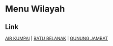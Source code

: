 # Menu Wilayah

## Link

[AIR KUMPAI](https://github.com/gigit-pemilu/pemilu-2024-21-kepulauan-riau/tree/main/pileg-dpr/hitung-suara/sub/21-kepulauan-riau/sub/03-natuna/sub/22-suak-midai/sub/2001-air-kumpai)
 | 
[BATU BELANAK](https://github.com/gigit-pemilu/pemilu-2024-21-kepulauan-riau/tree/main/pileg-dpr/hitung-suara/sub/21-kepulauan-riau/sub/03-natuna/sub/22-suak-midai/sub/2002-batu-belanak)
 | 
[GUNUNG JAMBAT](https://github.com/gigit-pemilu/pemilu-2024-21-kepulauan-riau/tree/main/pileg-dpr/hitung-suara/sub/21-kepulauan-riau/sub/03-natuna/sub/22-suak-midai/sub/2003-gunung-jambat)

